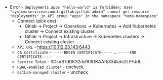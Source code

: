 *  Error - `deployments.apps "hello-world" is forbidden: User "system:serviceaccount:gitlab:gitlab-admin" cannot get resource "deployments" in API group "apps" in the namespace "temp-namespace"`
    * Connect (pick one):
        * Gitlab -> Project -> Operations -> Kubernetes -> Add Kubernetes cluster -> Connect existing cluster
        * Gitlab -> Project -> Infrastructure -> Kubernetes clusters -> Connect existing cluster
    * `API URL` - https://10.112.23.143:6443
    * `CA Certificate` - `-----BEGIN CERTIFICATE-----` ... `-----END CERTIFICATE-----`
    * `Service Token` - SDsd87dDK32dsf83DKAAfk334kdsDLFFJdl...
    * `RBAC-enabled cluster` - uncheck
    * `GitLab-managed cluster` - uncheck
 